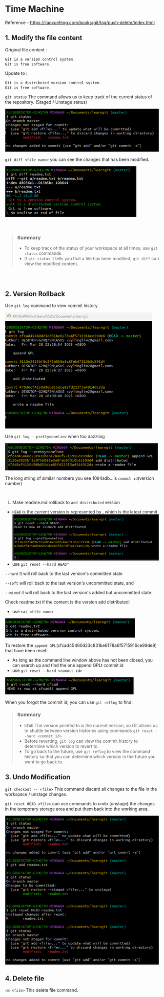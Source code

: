 # Time Machine
Reference - https://liaoxuefeng.com/books/git/tag/push-delete/index.html
## 1. Modify the file content
Original file content :
```
Git is a version control system.
Git is free software.
```
Update to :
```
Git is a distributed version control system.
Git is free software.
```

`git status` The command allows us to keep track of the current status of the repository. (Staged / Unstage status)

![git status](/Git/image/Screenshot-2025-03-28-165528.png)


`git diff <file name>` you can see the changes that has been modified.

![git diff](/Git/image/Screenshot-2025-03-28-165900.png)

</br>

> ### Summary  
> - To keep track of the status of your workspace at all times, use `git status` commands.
> - If `git status` it tells you that a file has been modified, `git diff` can view the modified content.

</br></br>

## 2. Version Rollback
Use `git log` command to view commit history

![git log](/Git/image/Screenshot-2025-03-28-222820.png)

Use `git log --pretty=oneline` when too dazzling

![git log](/Git/image/Screenshot-2025-03-28-224029.png)

The long string of similar numbers you see 1094adb...is `commit id`(version number)

<br>

1. Make readme.md rollback to `add distributed` version
- `HEAD` is the current version is represented by , which is the latest commit
![img](/Git/image/Screenshot-2025-03-28-225249.png)
- use `git reset --hard HEAD^`

`--hard` It will roll back to the last version's committed state

`--soft` will roll back to the last version's uncommitted state, and 

`--mixed` it will roll back to the last version's added but uncommitted state.

Check readme.txt if the content is the version add distributed:
- use `cat <file name>`

![img](/Git/image/Screenshot-2025-03-29-003913.png)

To restore the `append GPL`(cfcad45460d23c831be6178a6f5715916ce99de8) that have been reset:
- As long as the command line window above has not been closed, you can search up and find the one append GPLt commit id
- use `git reset --hard <commit id>` 

![img](/Git/image/Screenshot-2025-03-29-004556.png)

When you forgot the commit id, you can use `git reflog` to find.

> ### Summary
> - `HEAD` The version pointed to is the current version, so Git allows us to shuttle between version histories using commands `git reset --hard <commit_id>`
> - Before reverting, `git log` can view the commit history to determine which version to revert to.
> - To go back to the future, use `git reflog` to view the command history so that you can determine which version in the future you want to go back to.


## 3. Undo Modification
`git checkout -- <file>` This command discard all changes to the file in the workspace / unstage changes.

`git reset HEAD <file>` can use commands to undo (unstage) the changes in the temporary storage area and put them back into the working area.

![img](/Git/image/Screenshot-2025-03-29-122828.png)


## 4. Delete file
`rm <file>` This delete file command.


 